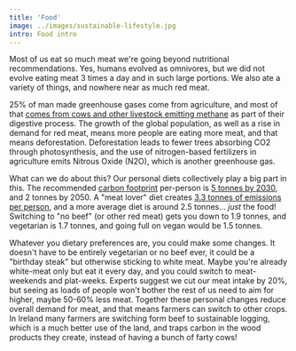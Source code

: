 ```yaml
---
title: 'Food'
image: ../images/sustainable-lifestyle.jpg
intro: Food intro
---
```


Most of us eat so much meat we're going beyond nutritional recommendations. Yes, humans evolved as omnivores, but we did not evolve eating meat 3 times a day and in such large portions. We also ate a variety of things, and nowhere near as much red meat.

25% of man made greenhouse gases come from agriculture, and most of that [comes from cows and other livestock emitting methane](http://www.fao.org/docrep/010/a0701e/a0701e00.HTM) as part of their digestive process. The growth of the global population, as well as a rise in demand for red meat, means more people are eating more meat, and that means deforestation. Deforestation leads to fewer trees absorbing CO2 through photosynthesis, and the use of nitrogen-based fertilizers in agriculture emits Nitrous Oxide (N2O), which is another greenhouse gas.

What can we do about this? Our personal diets collectively play a big part in this. The recommended [carbon footprint](/footprint-calculators) per-person is [5 tonnes by 2030](objective--2-tons-co2eq-per-human-per-year-by-2050), and 2 tonnes by 2050. A "meat lover" diet creates [3.3 tonnes of emissions per person](http://shrinkthatfootprint.com/food-carbon-footprint-diet), and a more average diet is around 2.5 tonnes... _just_ the food! Switching to "no beef" (or other red meat) gets you down to 1.9 tonnes, and vegetarian is 1.7 tonnes, and going full on vegan would be 1.5 tonnes.

Whatever you dietary preferences are, you could make some changes. It doesn't have to be entirely vegetarian or no beef ever, it could be a "birthday steak" but otherwise sticking to white meat. Maybe you're already white-meat only but eat it every day, and you could switch to meat-weekends and plat-weeks. Experts suggest we cut our meat intake by 20%, but seeing as loads of people won't bother the rest of us need to aim for higher, maybe 50-60% less meat. Together these personal changes reduce overall demand for meat, and that means farmers can switch to other crops. In Ireland many farmers are switching form beef to sustainable logging, which is a much better use of the land, and traps carbon in the wood products they create, instead of having a bunch of farty cows!
